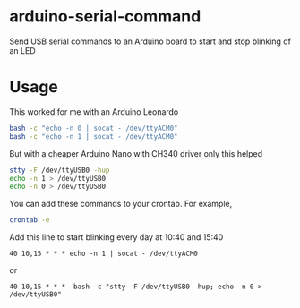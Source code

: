 # arduino-serial-command
Send USB serial commands to an Arduino board to start and stop blinking of an LED

# Usage
This worked for me with an Arduino Leonardo
```bash
bash -c "echo -n 0 | socat - /dev/ttyACM0"
bash -c "echo -n 1 | socat - /dev/ttyACM0"
```

But with a cheaper Arduino Nano with CH340 driver only this helped

```bash
stty -F /dev/ttyUSB0 -hup
echo -n 1 > /dev/ttyUSB0
echo -n 0 > /dev/ttyUSB0
```

You can add these commands to your crontab.
For example,

```bash
crontab -e
```

Add this line to start blinking every day at 10:40 and 15:40
```
40 10,15 * * * echo -n 1 | socat - /dev/ttyACM0
```

or

```
40 10,15 * * *  bash -c "stty -F /dev/ttyUSB0 -hup; echo -n 0 > /dev/ttyUSB0"
```
